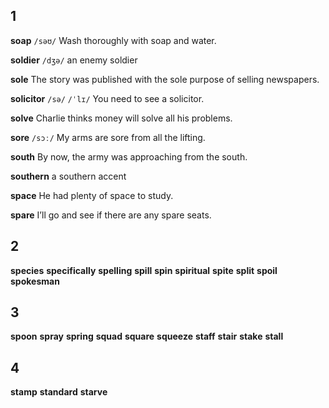 ## 1
**soap** 
`/səʊ/`
Wash thoroughly with soap and water.

**soldier** 
`/dʒə/`
an enemy soldier

**sole**
The story was published with the sole purpose of selling newspapers.

**solicitor** 
`/sə/` `/ˈlɪ/`
You need to see a solicitor.

**solve** 
Charlie thinks money will solve all his problems.

**sore** 
`/sɔː/`
My arms are sore from all the lifting.

**south** 
By now, the army was approaching from the south.

**southern** 
a southern accent

**space** 
He had plenty of space to study.

**spare** 
I’ll go and see if there are any spare seats.

## 2
**species** 
**specifically** 
**spelling** 
**spill** 
**spin** 
**spiritual** 
**spite** 
**split** 
**spoil** 
**spokesman** 

## 3
**spoon** 
**spray** 
**spring** 
**squad** 
**square** 
**squeeze** 
**staff** 
**stair** 
**stake** 
**stall** 

## 4
**stamp** 
**standard** 
**starve**